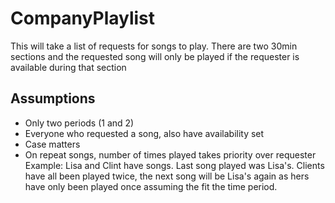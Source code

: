 # CompanyPlaylist

This will take a list of requests for songs to play.  There are two 30min sections and the requested song will only be played if the requester is available during that section

## Assumptions
* Only two periods (1 and 2)
* Everyone who requested a song, also have availability set
* Case matters
* On repeat songs, number of times played takes priority over requester
		Example: Lisa and Clint have songs. Last song played was Lisa's.  Clients have all been played twice, 
			the next song will be Lisa's again as hers have only been played once assuming the fit the time period.
